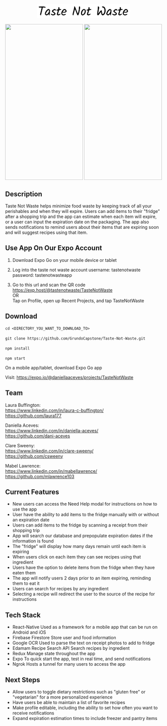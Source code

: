 <div style="text-align:center"><img src=assets/title.png width="300"></div>

<br/>

<div> <img src=assets/IMG_2389.GIF width="250" height="500"> <img src=assets/IMG_2393.GIF width="250" height="500"></div>

## Description

Taste Not Waste helps minimize food waste by keeping track of all your perishables and when they will expire. Users can add items to their "fridge" after a shopping trip and the app can estimate when each item will expire, or a user can input the expiration date on the packaging. The app also sends notifications to remind users about their items that are expiring soon and will suggest recipes using that item.

## Use App On Our Expo Account

1. Download Expo Go on your mobile device or tablet

2. Log into the taste not waste account
      username: tastenotwaste
      password: tastenotwasteapp
3. Go to this url and scan the QR code https://exp.host/@tastenotwaste/TasteNotWaste
    <br />    OR  <br />
   Tap on Profile, open up Recent Projects, and tap TasteNotWaste

## Download

```
cd <DIRECTORY_YOU_WANT_TO_DOWNLOAD_TO>

git clone https://github.com/GrundoCapstone/Taste-Not-Waste.git

npm install

npm start
```

On a mobile app/tablet, download Expo Go app

Visit: https://expo.io/@daniellaaceves/projects/TasteNotWaste

## Team

Laura Buffington:<br/>
https://www.linkedin.com/in/laura-c-buffington/ <br />
https://github.com/laura177

Daniella Aceves:<br/>
https://www.linkedin.com/in/daniella-aceves/ <br />
https://github.com/dani-aceves

Clare Sweeny:<br/>
https://www.linkedin.com/in/clare-sweeny/ <br />
https://github.com/csweeny

Mabel Lawrence:<br/>
https://www.linkedin.com/in/mabellawrence/ <br />
https://github.com/mlawrence103

## Current Features

- New users can access the Need Help modal for instructions on how to use the app
- User have the ability to add items to the fridge manually with or without an expiration date
- Users can add items to the fridge by scanning a receipt from their shopping trip
- App will search our database and prepopulate expiration dates if the information is found
- The "fridge" will display how many days remain until each item is expiring
- When users click on each item they can see recipes using that ingredient
- Users have the option to delete items from the fridge when they have eaten them
- The app will notify users 2 days prior to an item expiring, reminding them to eat it
- Users can search for recipes by any ingredient
- Selecting a recipe will redirect the user to the source of the recipe for instructions

## Tech Stack

- React-Native
  Used as a framework for a mobile app that can be run on Android and iOS
- Firebase Firestore
  Store user and food information
- Google OCR
  Used to parse the text on receipt photos to add to fridge
- Edamam Recipe Search API
  Search recipes by ingredient
- Redux
  Manage state throughout the app
- Expo
  To quick start the app, test in real time, and send notifications
- Ngrok
  Hosts a tunnel for many users to access the app

## Next Steps

- Allow users to toggle dietary restrictions such as "gluten free" or "vegetarian" for a more personalized experience
- Have users be able to maintain a list of favorite recipes
- Make profile editable, including the ability to set how often you want to receive notifications
- Expand expiration estimation times to include freezer and pantry items
